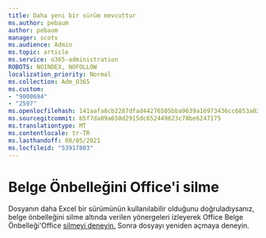```yaml
---
title: Daha yeni bir sürüm mevcuttur
ms.author: pebaum
author: pebaum
manager: scotv
ms.audience: Admin
ms.topic: article
ms.service: o365-administration
ROBOTS: NOINDEX, NOFOLLOW
localization_priority: Normal
ms.collection: Adm_O365
ms.custom:
- "9000694"
- "2597"
ms.openlocfilehash: 141aafa8cb2287dfad44276505bba9639a16973436cc6853a026f9cc5ee44863
ms.sourcegitcommit: b5f7da89a650d2915dc652449623c78be6247175
ms.translationtype: MT
ms.contentlocale: tr-TR
ms.lasthandoff: 08/05/2021
ms.locfileid: "53917803"
---
```

# <a name="delete-the-office-document-cache"></a>Belge Önbelleğini Office'i silme

Dosyanın daha Excel bir sürümünün kullanılabilir olduğunu doğruladıysanız, belge önbelleğini silme altında verilen yönergeleri izleyerek Office Belge Önbelleği'Office [silmeyi deneyin.](https://support.office.com/article/b1d3765e-d71b-4bb8-99ca-acd22c42995d) Sonra dosyayı yeniden açmaya deneyin.
